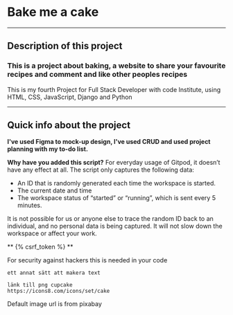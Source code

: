 # Bake me a cake
------
Description of this project
------
### This is a project about baking, a website to share your favourite recipes and comment and like other peoples recipes
This is my fourth Project for Full Stack Developer with code Institute, using HTML, CSS, JavaScript, Django and Python

------

## Quick info about the project

**I've used Figma to mock-up design, I've used CRUD and used project planning with my to-do list.** 

**Why have you added this script?**
For everyday usage of Gitpod, it doesn’t have any effect at all. The script only captures the following data:

- An ID that is randomly generated each time the workspace is started.
- The current date and time
- The workspace status of “started” or “running”, which is sent every 5 minutes.

It is not possible for us or anyone else to trace the random ID back to an individual, and no personal data is being captured. It will not slow down the workspace or affect your work.


** {% csrf_token %} **

For security against hackers this is needed in your code 

```
ett annat sätt att makera text
```

```
länk till png cupcake
https://icons8.com/icons/set/cake
```

Default image url is from pixabay 